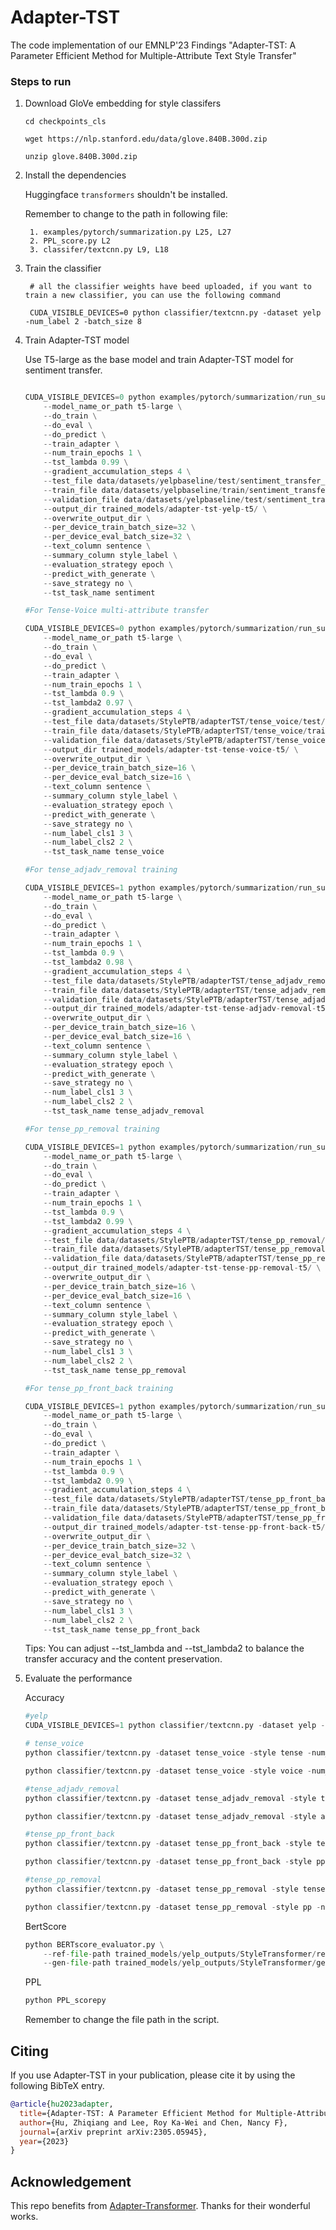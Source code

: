 # Adapter-TST
The code implementation of our EMNLP'23 Findings "Adapter-TST: A Parameter Efficient Method for Multiple-Attribute Text Style Transfer"

### Steps to run
1. Download GloVe embedding for style classifers

    `cd checkpoints_cls`

    `wget https://nlp.stanford.edu/data/glove.840B.300d.zip`

    `unzip glove.840B.300d.zip`

2. Install the dependencies

    Huggingface `transformers` shouldn't be installed. 

    Remember to change to the path in following file:

        1. examples/pytorch/summarization.py L25, L27
        2. PPL_score.py L2
        3. classifer/textcnn.py L9, L18

3. Train the classifier

        # all the classifier weights have beed uploaded, if you want to train a new classifier, you can use the following command

        CUDA_VISIBLE_DEVICES=0 python classifier/textcnn.py -dataset yelp -num_label 2 -batch_size 8

4. Train Adapter-TST model

    Use T5-large as the base model and train Adapter-TST model for sentiment transfer.

    ```python

    CUDA_VISIBLE_DEVICES=0 python examples/pytorch/summarization/run_summarization.py \
        --model_name_or_path t5-large \
        --do_train \
        --do_eval \
        --do_predict \
        --train_adapter \
        --num_train_epochs 1 \
        --tst_lambda 0.99 \
        --gradient_accumulation_steps 4 \
        --test_file data/datasets/yelpbaseline/test/sentiment_transfer_unsup.json \
        --train_file data/datasets/yelpbaseline/train/sentiment_transfer_unsup.json \
        --validation_file data/datasets/yelpbaseline/test/sentiment_transfer_unsup.json \
        --output_dir trained_models/adapter-tst-yelp-t5/ \
        --overwrite_output_dir \
        --per_device_train_batch_size=32 \
        --per_device_eval_batch_size=32 \
        --text_column sentence \
        --summary_column style_label \
        --evaluation_strategy epoch \
        --predict_with_generate \
        --save_strategy no \
        --tst_task_name sentiment
    
    #For Tense-Voice multi-attribute transfer

    CUDA_VISIBLE_DEVICES=0 python examples/pytorch/summarization/run_summarization.py \
        --model_name_or_path t5-large \
        --do_train \
        --do_eval \
        --do_predict \
        --train_adapter \
        --num_train_epochs 1 \
        --tst_lambda 0.9 \
        --tst_lambda2 0.97 \
        --gradient_accumulation_steps 4 \
        --test_file data/datasets/StylePTB/adapterTST/tense_voice/test/style_transfer_unsup.json \
        --train_file data/datasets/StylePTB/adapterTST/tense_voice/train/style_transfer_unsup.json \
        --validation_file data/datasets/StylePTB/adapterTST/tense_voice/test/style_transfer_unsup.json \
        --output_dir trained_models/adapter-tst-tense-voice-t5/ \
        --overwrite_output_dir \
        --per_device_train_batch_size=16 \
        --per_device_eval_batch_size=16 \
        --text_column sentence \
        --summary_column style_label \
        --evaluation_strategy epoch \
        --predict_with_generate \
        --save_strategy no \
        --num_label_cls1 3 \
        --num_label_cls2 2 \
        --tst_task_name tense_voice

    #For tense_adjadv_removal training

    CUDA_VISIBLE_DEVICES=1 python examples/pytorch/summarization/run_summarization.py \
        --model_name_or_path t5-large \
        --do_train \
        --do_eval \
        --do_predict \
        --train_adapter \
        --num_train_epochs 1 \
        --tst_lambda 0.9 \
        --tst_lambda2 0.98 \
        --gradient_accumulation_steps 4 \
        --test_file data/datasets/StylePTB/adapterTST/tense_adjadv_removal/test/style_transfer_unsup.json \
        --train_file data/datasets/StylePTB/adapterTST/tense_adjadv_removal/train/style_transfer_unsup.json \
        --validation_file data/datasets/StylePTB/adapterTST/tense_adjadv_removal/test/style_transfer_unsup.json \
        --output_dir trained_models/adapter-tst-tense-adjadv-removal-t5/ \
        --overwrite_output_dir \
        --per_device_train_batch_size=16 \
        --per_device_eval_batch_size=16 \
        --text_column sentence \
        --summary_column style_label \
        --evaluation_strategy epoch \
        --predict_with_generate \
        --save_strategy no \
        --num_label_cls1 3 \
        --num_label_cls2 2 \
        --tst_task_name tense_adjadv_removal

    #For tense_pp_removal training

    CUDA_VISIBLE_DEVICES=1 python examples/pytorch/summarization/run_summarization.py \
        --model_name_or_path t5-large \
        --do_train \
        --do_eval \
        --do_predict \
        --train_adapter \
        --num_train_epochs 1 \
        --tst_lambda 0.9 \
        --tst_lambda2 0.99 \
        --gradient_accumulation_steps 4 \
        --test_file data/datasets/StylePTB/adapterTST/tense_pp_removal/test/style_transfer_unsup.json \
        --train_file data/datasets/StylePTB/adapterTST/tense_pp_removal/train/style_transfer_unsup.json \
        --validation_file data/datasets/StylePTB/adapterTST/tense_pp_removal/test/style_transfer_unsup.json \
        --output_dir trained_models/adapter-tst-tense-pp-removal-t5/ \
        --overwrite_output_dir \
        --per_device_train_batch_size=16 \
        --per_device_eval_batch_size=16 \
        --text_column sentence \
        --summary_column style_label \
        --evaluation_strategy epoch \
        --predict_with_generate \
        --save_strategy no \
        --num_label_cls1 3 \
        --num_label_cls2 2 \
        --tst_task_name tense_pp_removal

    #For tense_pp_front_back training

    CUDA_VISIBLE_DEVICES=1 python examples/pytorch/summarization/run_summarization.py \
        --model_name_or_path t5-large \
        --do_train \
        --do_eval \
        --do_predict \
        --train_adapter \
        --num_train_epochs 1 \
        --tst_lambda 0.9 \
        --tst_lambda2 0.99 \
        --gradient_accumulation_steps 4 \
        --test_file data/datasets/StylePTB/adapterTST/tense_pp_front_back/test/style_transfer_unsup.json \
        --train_file data/datasets/StylePTB/adapterTST/tense_pp_front_back/train/style_transfer_unsup.json \
        --validation_file data/datasets/StylePTB/adapterTST/tense_pp_front_back/test/style_transfer_unsup.json \
        --output_dir trained_models/adapter-tst-tense-pp-front-back-t5/ \
        --overwrite_output_dir \
        --per_device_train_batch_size=32 \
        --per_device_eval_batch_size=32 \
        --text_column sentence \
        --summary_column style_label \
        --evaluation_strategy epoch \
        --predict_with_generate \
        --save_strategy no \
        --num_label_cls1 3 \
        --num_label_cls2 2 \
        --tst_task_name tense_pp_front_back
    ```

    Tips: You can adjust --tst_lambda and --tst_lambda2 to balance the transfer accuracy and the content preservation.

    
5. Evaluate the performance

    Accuracy
    ```python
    #yelp
    CUDA_VISIBLE_DEVICES=1 python classifier/textcnn.py -dataset yelp -num_label 2 -test_only True -gen_path  trained_models/adapter-tst-yelp-t5/generated_predictions.json

    # tense_voice
    python classifier/textcnn.py -dataset tense_voice -style tense -num_label 3 -test_only True -gen_path  trained_models/adapter-tst-tense-voice-t5/generated_predictions_comp_1.json 

    python classifier/textcnn.py -dataset tense_voice -style voice -num_label 2 -test_only True -gen_path  trained_models/adapter-tst-tense-voice-t5/generated_predictions2_comp_1.json

    #tense_adjadv_removal
    python classifier/textcnn.py -dataset tense_adjadv_removal -style tense -num_label 3 -test_only True -gen_path  trained_models/adapter-tst-tense-adjadv-removal-t5/generated_predictions_comp_1.json

    python classifier/textcnn.py -dataset tense_adjadv_removal -style adjadv_removal -num_label 2 -test_only True -gen_path  trained_models/adapter-tst-tense-adjadv-removal-t5/generated_predictions2_comp_1.json

    #tense_pp_front_back
    python classifier/textcnn.py -dataset tense_pp_front_back -style tense -num_label 3 -test_only True -gen_path  trained_models/adapter-tst-tense-pp-front-back-t5/generated_predictions_comp_1.json

    python classifier/textcnn.py -dataset tense_pp_front_back -style pp -num_label 2 -test_only True -gen_path  trained_models/adapter-tst-tense-pp-front-back-t5/generated_predictions2_comp_1.json

    #tense_pp_removal
    python classifier/textcnn.py -dataset tense_pp_removal -style tense -num_label 3 -test_only True -gen_path  trained_models/adapter-tst-tense-pp-removal-t5/generated_predictions.json

    python classifier/textcnn.py -dataset tense_pp_removal -style pp -num_label 2 -test_only True -gen_path  trained_models/adapter-tst-tense-pp-removal-t5/generated_predictions2.json
    ```

    BertScore
    ```python
    python BERTscore_evaluator.py \
        --ref-file-path trained_models/yelp_outputs/StyleTransformer/reference.txt \
        --gen-file-path trained_models/yelp_outputs/StyleTransformer/generated_predictions.txt
    ```

    PPL

    ```python
    python PPL_scorepy
    ```

    Remember to change the file path in the script.

## Citing 

If you use Adapter-TST in your publication, please cite it by using the following BibTeX entry.

```bibtex
@article{hu2023adapter,
  title={Adapter-TST: A Parameter Efficient Method for Multiple-Attribute Text Style Transfer},
  author={Hu, Zhiqiang and Lee, Roy Ka-Wei and Chen, Nancy F},
  journal={arXiv preprint arXiv:2305.05945},
  year={2023}
}
```
## Acknowledgement

This repo benefits from [Adapter-Transformer](https://github.com/adapter-hub/adapter-transformers). Thanks for their wonderful works. 
